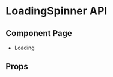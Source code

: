 # LoadingSpinner API

## Component Page
- <router-link to="/components/loading">Loading</router-link>

## Props
<Table name="loading-spinner" field="props" />
